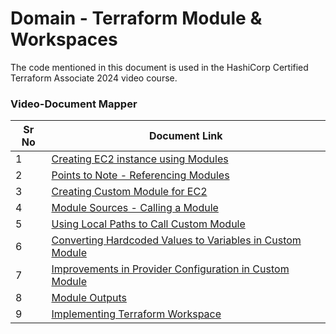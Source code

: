 # Domain - Terraform Module & Workspaces

The code mentioned in this document is used in the HashiCorp Certified Terraform Associate 2024 video course.


### Video-Document Mapper

| Sr No | Document Link |
| ------ | ------ |
| 1 | [Creating EC2 instance using Modules][PlDa] |
| 2 | [Points to Note - Referencing Modules][PlDb] |
| 3 | [Creating Custom Module for EC2][PlDc] |
| 4 | [Module Sources - Calling a Module][PlDd] |
| 5 | [Using Local Paths to Call Custom Module][PlDe] |
| 6 | [Converting Hardcoded Values to Variables in Custom Module][PlDf] |
| 7 | [Improvements in Provider Configuration in Custom Module][PlDg] |
| 8 | [Module Outputs][PlDh] |
| 9 | [Implementing Terraform Workspace][PlDi] |



   [PlDa]: <./ec2-module.md>
   [PlDb]: <./note-points-modules.md>
   [PlDc]: <./creating-module.md>
   [PlDd]: <./module-sources.md>
   [PlDe]: <./local-paths.md>
   [PlDf]: <./variables-custom-module.md>
   [PlDg]: <./provider-custom-module.md>
   [PlDh]: <./module-outputs.md>
   [PlDi]: <./kplabs-workspace.md>

